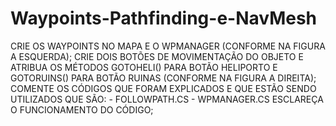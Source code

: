 # Waypoints-Pathfinding-e-NavMesh
CRIE OS WAYPOINTS NO MAPA E O WPMANAGER (CONFORME NA FIGURA A ESQUERDA);  CRIE DOIS BOTÕES DE MOVIMENTAÇÃO DO OBJETO E ATRIBUA OS MÉTODOS GOTOHELI() PARA BOTÃO HELIPORTO E GOTORUINS() PARA BOTÃO RUINAS (CONFORME NA FIGURA A DIREITA);  COMENTE OS CÓDIGOS QUE FORAM EXPLICADOS E QUE ESTÃO SENDO UTILIZADOS QUE SÃO:  - FOLLOWPATH.CS  - WPMANAGER.CS  ESCLAREÇA O FUNCIONAMENTO DO CÓDIGO;
